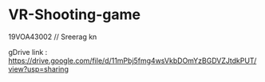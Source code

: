 # VR-Shooting-game

19VOA43002 // Sreerag kn

gDrive link : https://drive.google.com/file/d/11mPbj5fmg4wsVkbDOmYzBGDVZJtdkPUT/view?usp=sharing

